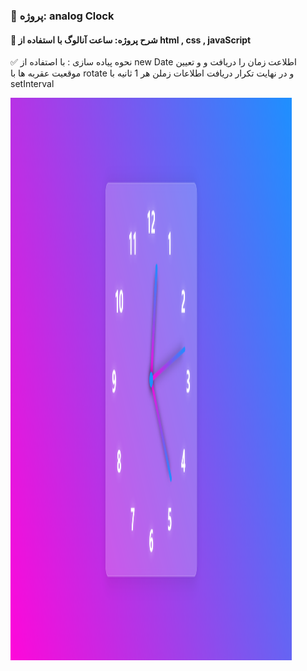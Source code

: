 ### 📑 پروژه: analog Clock

#### 📌 شرح پروژه: ساعت آنالوگ با استفاده از html , css , javaScript

✅ نحوه پیاده سازی : با اصتفاده از new Date اطلاعت زمان را دریافت و و تعیین موقعیت عقربه ها با rotate و در نهایت تکرار دریافت اطلاعات زملن هر 1 ثانیه با setInterval

<img src="https://github.com/aligoodini/analog-clock/blob/1f8700f4e707275f69c8f7e2a6d6bc8c05e7c3fd/analog%20Clock%20.png" alt="drawing" style="width:450px; height:900px"/>

